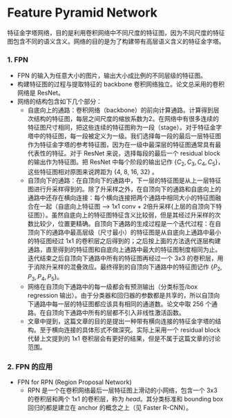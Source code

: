 # Feature Pyramid Network

特征金字塔网络，目的是利用卷积网络中不同尺度的特征图，因为不同尺度的特征图包含不同的语义含义。网络的目的是为了构建带有高层语义含义的特征金字塔。

### 1. FPN

- FPN 的输入为任意大小的图片，输出大小成比例的不同层级的特征图。
- 构建特征图的过程与提取特征的 backbone 卷积网络独立。论文总采用的卷积网络是 ResNet。
- 网络的结构包含如下几个部分：
  - 自底向上的通路：卷积网络（backbone）的前向计算通路。计算得到层次结构的特征图，每层之间尺度的缩放系数为2。在网络中有很多连续的特征图尺寸相同，把这些连续的特征图称为一段（stage）。对于特征金字塔中的特征图，每一段被定义为一级。我们选择每一段的最后一层特征图作为特征金字塔的参考特征图，因为在一级中最深层的特征图通常具有最代表性的特征。对于 ResNet 来说，选择每段的最后一个 residual block 的输出作为特征图。把 ResNet 中每个阶段的输出记作 $\{C_2, C_3, C_4, C_5\}$，这些特征图相对原图来说跨距为 {4, 8, 16, 32} 。
  - 自顶向下的通路：在自顶向下的通路中，下一层的特征图是从上一层特征图进行升采样得到的。除了升采样之外，在自顶向下的通路和自底向上的通路中还存在横向连接：每个横向连接把两个通路中相同大小的特征图融合在一起（自底向上特征图 --> 1x1 conv + 2倍升采样{上层的自顶向下特征图}）。虽然自底向上的特征图特征含义比较弱，但是其经过升采样的次数比较少，位置更精确。自顶向下通路的生成过程是一个迭代过程：在自顶向下的通路中最高层级（尺寸最小）的特征图是从自底向上通路中最小的特征图经过 1x1 的卷积层之后得到的；之后按上面的方法迭代逐层构建通路，直至得到的特征图和自底向上通路中最大的特征图制度相同为止。迭代结束之后自顶向下通路中所有的特征图再经过一个 3x3 的卷积层，用于消除升采样的混叠效应。最终得到的自顶向下通路中的特征图记作 $\{P_2, P_3, P_4, P_5\}$。
  - 网络在自顶向下通路中的每一级都会有预测输出（分类标签/box  regression 输出）。由于分类器和回归器的参数都是共享的，所以自顶向下通路中每一层的特征图都应该具有相同的通道数。论文中取 256 个通路。在自顶向下通路中所有的层都不引入非线性激活函数。
  - 文章中提到，这篇文章的目的是提出一种带有横向连接的特征金字塔的结构。至于横向连接的具体形式不做深究。实际上采用一个 residual block 代替上文提到的 1x1 卷积层会有更好的结果，但是不属于这篇文章的讨论范围。

### 2. FPN 的应用

- FPN for RPN (Region Proposal Network)
  - RPN 是一个在卷积网络最后一层特征图上滑动的小网络，包含一个 3x3 的卷积层和两个 1x1 的卷积层，称为 *head*。​其分类标准和 bounding box 回归的都是建立在 anchor 的概念之上（见 Faster R-CNN）。
